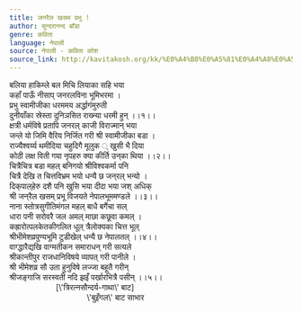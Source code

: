 ```yaml
---
title: जनरैल खसम प्रभु !
author: सुन्दरानन्द बाँडा
genre: कविता
language: नेपाली
source: नेपाली - कविता कोश
source_link: http://kavitakosh.org/kk/%E0%A4%B8%E0%A5%81%E0%A4%A8%E0%A5%8D%E0%A4%A6%E0%A4%B0%E0%A4%BE%E0%A4%A8%E0%A4%A8%E0%A5%8D%E0%A4%A6_%E0%A4%AC%E0%A4%BE%E0%A4%81%E0%A4%A1%E0%A4%BE
---
```


बलिया हाकिम्ले बल मिचि लियाका सहि भया  
कहाँ पाऊँ नीसाप् जनरलविना भूमिभरमा ।  
प्रभु स्वामीजीका धरममय अर्द्धागंमुरुती  
दुनीयाँका स्रेस्ता दुनिञसित राख्न्या धरमी हुन् ।।१।।  
क्षत्री धर्मविषे प्रतापि जनरल् काजी विराज्मान् भया  
जन्ले यो जिमि वैरिय निर्जित गरी श्री स्वामीजीका बडा ।  
राज्यैश्वर्य्य थमीदिया चहुदिगै मूलुक ् खुसी भै दिया  
कोठी लक्ष विती गया नृपहरु क्या कीर्ति उन्‌का थिया ।।२।।  
चित्रैचित्र बडा महल् बनिगयो श्रीविश्वकर्मा पनि  
चित्रै देखि त चित्तविभ्रम भयो धन्यै छ जन्‌रल् भन्यो ।  
दिक्‌पाल्‌हेरु दशै पनि खुसि भया दीदा भया जश् अधिक्  
श्री जन्‌रैल खसम् प्रभू विजयते नेपालभूममण्डले ।।३।।  
नाना स्तोत्रसुगीतिमंगल महल् बाधै बगैंचा सल्  
धारा पनी सरोवरै जल अमल् माछा कछूवा कमल् ।  
कह्रारोत्पलकेतकीगलित धूल् त्रैलोक्यका चित्त भूल्  
श्रीभीमेशव्रपुण्यभूमि टुडीखेल् धन्यै छ नेपालतल् ।।४।।  
वाग्द्धारैद्यखि वाग्मतीकन समाराधन् गरी सत्यले  
श्रीकान्तीपुर राजधानिविषये व्यापत् गरी पानीले ।  
श्री भीमेशव्र सौ उता हुनुविषे लज्जा बहूतै गरीन्  
श्रीजङ्गाजि सरस्वती नदि झइँ पर्खारभित्रै पसीन् ।।५।।  
                     \[\\'त्रिरत्नसौन्दर्य-गाथा\\' बाट\]  
                                   \\'बुइँगल\\' बाट साभार
